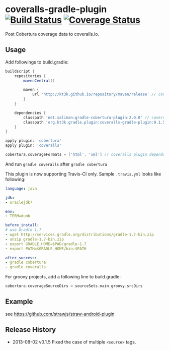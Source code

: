 coveralls-gradle-plugin [![Build Status](https://travis-ci.org/kt3k/coveralls-gradle-plugin.png?branch=master)](https://travis-ci.org/kt3k/coveralls-gradle-plugin) [![Coverage Status](https://coveralls.io/repos/kt3k/coveralls-gradle-plugin/badge.png)](https://coveralls.io/r/kt3k/coveralls-gradle-plugin)
=======================

Post Cobertura coverage data to coveralls.io.

## Usage

Add followings to build.gradle:

```groovy
buildscript {
    repositories {
        mavenCentral()

        maven {
            url 'http://kt3k.github.io/repository/maven/release' // coveralls plugin is hosted on github.io.
        }   
    }   

    dependencies {
        classpath 'net.saliman:gradle-cobertura-plugin:2.0.0' // coveralls plugin depends on cobertura plugin
        classpath 'org.kt3k.gradle.plugin:coveralls-gradle-plugin:0.1.5'
    }   
}

apply plugin: 'cobertura'
apply plugin: 'coveralls'

cobertura.coverageFormats = ['html', 'xml'] // coveralls plugin depends on xml format report
```

And run `gradle coveralls` after `gradle cobertura`

This plugin is now supporting Travis-CI only. Sample `.travis.yml` looks like following:

```yaml
language: java

jdk:
- oraclejdk7

env:
- TERM=dumb

before_install:
# use Gradle 1.7 
- wget http://services.gradle.org/distributions/gradle-1.7-bin.zip
- unzip gradle-1.7-bin.zip
- export GRADLE_HOME=$PWD/gradle-1.7
- export PATH=$GRADLE_HOME/bin:$PATH

after_success:
- gradle cobertura
- gradle coveralls
```

For groovy projects, add a following line to build.gradle:

```groovy
cobertura.coverageSourceDirs = sourceSets.main.groovy.srcDirs
```

## Example

see https://github.com/strawjs/straw-android-plugin



## Release History

 * 2013-08-02   v0.1.5   Fixed the case of multiple `<source>` tags.
